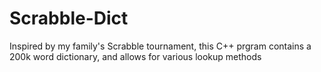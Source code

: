 # Scrabble-Dict
Inspired by my family's Scrabble tournament, this C++ prgram contains a 200k word dictionary, and allows for various lookup methods

